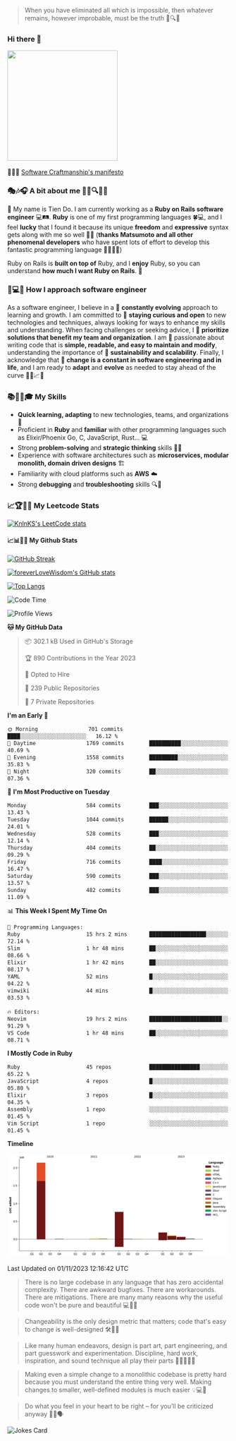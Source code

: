 > When you have eliminated all which is impossible, then whatever remains, however improbable, must be the truth 🤔🔍💡
### Hi there 👋

<!--
**foreverLoveWisdom/foreverLoveWisdom** is a ✨ _special_ ✨ repository because its `README.md` (this file) appears on your GitHub profile.

Here are some ideas to get you started:

- 🔭 I’m currently working on ...
- 🌱 I’m currently learning ...
- 👯 I’m looking to collaborate on ...
- 🤔 I’m looking for help with ...
- 💬 Ask me about ...
- 📫 How to reach me: ...
- 😄 Pronouns: ...
- ⚡ Fun fact: ...
-->

<img src="https://codecondo.com/wp-content/uploads/2017/09/railslogo.png" width="250" height="250">

 📜🔨🌟 [Software Craftmanship's manifesto](http://manifesto.softwarecraftsmanship.org/)

### 🎭🎶🎧 A bit about me 🕵️‍♀️🔍🕵️‍♂️
👋 My name is Tien Do. I am currently working as a **Ruby on Rails software engineer** 💻🛤️. **Ruby** is one of my first programming languages 🍀💻, and I feel **lucky** that I found it because its unique **freedom** and **expressive** syntax gets along with me so well 🤗💬 (**thanks Matsumoto and all other phenomenal developers** who have spent lots of effort to develop this fantastic programming language 🙏👨‍💻🌟)

Ruby on Rails is **built on top of** Ruby, and I **enjoy** Ruby, so you can understand **how much I want Ruby on Rails**. 🤩

### 🤔💻🔨 How I approach software engineer
As a software engineer, I believe in a 🔄 **constantly evolving** approach to learning and growth. I am committed to 🤔 **staying curious and open** to new technologies and techniques, always looking for ways to enhance my skills and understanding. When facing challenges or seeking advice, I 👥  **prioritize solutions that benefit my team and organization**. I am 🎉 passionate about writing code that is **simple, readable, and easy to maintain and modify**, understanding the importance of 🌱 **sustainability and scalability**. Finally, I acknowledge that 🌊 **change is a constant in software engineering and in life**, and I am ready to **adapt** and **evolve** as needed to stay ahead of the curve 🏃‍♂️📈🔄

### 📚🧑‍💻🎓 My Skills
- **Quick learning, adapting** to new technologies, teams, and organizations 🚀
- Proficient in **Ruby** and **familiar** with other programming languages such as Elixir/Phoenix Go, C, JavaScript, Rust... 💻
- Strong **problem-solving** and **strategic thinking** skills 🤔💡
- Experience with software architectures such as **microservices, modular monolith, domain driven designs** 🏗️
- Familiarity with cloud platforms such as **AWS** ☁️ 
- Strong **debugging** and **troubleshooting** skills 🔍🐞


### 📈🏆🧑‍💻 My Leetcode Stats
[![KnlnKS's LeetCode stats](https://leetcode-stats-six.vercel.app/?username=foreverLoveWisdom&theme=dark)](https://github.com/KnlnKS/leetcode-stats)

#### 📈📊👨‍💻  My Github Stats

[![GitHub Streak](https://github-readme-streak-stats.herokuapp.com/?user=foreverLoveWisdom&theme=dracula)](https://git.io/streak-stats)
&nbsp;
&nbsp;

[![foreverLoveWisdom's GitHub stats](https://github-readme-stats.vercel.app/api?username=foreverLoveWisdom&show_icons=true&theme=react&count_private=true)](https://github.com/anuraghazra/github-readme-stats)

[![Top Langs](https://github-readme-stats.vercel.app/api/top-langs/?username=foreverLoveWisdom&show_icons=true&theme=vue-dark)](https://github.com/anuraghazra/github-readme-stats)

<!--START_SECTION:waka-->
![Code Time](http://img.shields.io/badge/Code%20Time-2%2C456%20hrs%2027%20mins-blue)

![Profile Views](http://img.shields.io/badge/Profile%20Views-0-blue)

**🐱 My GitHub Data** 

> 📦 302.1 kB Used in GitHub's Storage 
 > 
> 🏆 890 Contributions in the Year 2023
 > 
> 💼 Opted to Hire
 > 
> 📜 239 Public Repositories 
 > 
> 🔑 7 Private Repositories 
 > 
**I'm an Early 🐤** 

```text
🌞 Morning                701 commits         ████░░░░░░░░░░░░░░░░░░░░░   16.12 % 
🌆 Daytime                1769 commits        ██████████░░░░░░░░░░░░░░░   40.69 % 
🌃 Evening                1558 commits        █████████░░░░░░░░░░░░░░░░   35.83 % 
🌙 Night                  320 commits         ██░░░░░░░░░░░░░░░░░░░░░░░   07.36 % 
```
📅 **I'm Most Productive on Tuesday** 

```text
Monday                   584 commits         ███░░░░░░░░░░░░░░░░░░░░░░   13.43 % 
Tuesday                  1044 commits        ██████░░░░░░░░░░░░░░░░░░░   24.01 % 
Wednesday                528 commits         ███░░░░░░░░░░░░░░░░░░░░░░   12.14 % 
Thursday                 404 commits         ██░░░░░░░░░░░░░░░░░░░░░░░   09.29 % 
Friday                   716 commits         ████░░░░░░░░░░░░░░░░░░░░░   16.47 % 
Saturday                 590 commits         ███░░░░░░░░░░░░░░░░░░░░░░   13.57 % 
Sunday                   482 commits         ███░░░░░░░░░░░░░░░░░░░░░░   11.09 % 
```


📊 **This Week I Spent My Time On** 

```text
💬 Programming Languages: 
Ruby                     15 hrs 2 mins       ██████████████████░░░░░░░   72.14 % 
Slim                     1 hr 48 mins        ██░░░░░░░░░░░░░░░░░░░░░░░   08.66 % 
Elixir                   1 hr 42 mins        ██░░░░░░░░░░░░░░░░░░░░░░░   08.17 % 
YAML                     52 mins             █░░░░░░░░░░░░░░░░░░░░░░░░   04.22 % 
vimwiki                  44 mins             █░░░░░░░░░░░░░░░░░░░░░░░░   03.53 % 

🔥 Editors: 
Neovim                   19 hrs 2 mins       ███████████████████████░░   91.29 % 
VS Code                  1 hr 48 mins        ██░░░░░░░░░░░░░░░░░░░░░░░   08.71 % 
```

**I Mostly Code in Ruby** 

```text
Ruby                     45 repos            ████████████████░░░░░░░░░   65.22 % 
JavaScript               4 repos             █░░░░░░░░░░░░░░░░░░░░░░░░   05.80 % 
Elixir                   3 repos             █░░░░░░░░░░░░░░░░░░░░░░░░   04.35 % 
Assembly                 1 repo              ░░░░░░░░░░░░░░░░░░░░░░░░░   01.45 % 
Vim Script               1 repo              ░░░░░░░░░░░░░░░░░░░░░░░░░   01.45 % 
```



**Timeline**

![Lines of Code chart](https://raw.githubusercontent.com/foreverLoveWisdom/foreverLoveWisdom/main/assets/bar_graph.png)


 Last Updated on 01/11/2023 12:16:42 UTC
<!--END_SECTION:waka-->


> There is no large codebase in any language that has zero accidental complexity. There are awkward bugfixes. There are workarounds. There are mitigations.
> There are many many reasons why the useful code won't be pure and beautiful 💻🐞🤔

> Changeability is the only design metric that matters; code that's easy to change is well-designed 🛠️🔄🎨

> Like many human endeavors, design is part art, part engineering, and part guesswork and experimentation. Discipline, hard work, inspiration, and sound technique all play their parts 🎨🧑‍💻🔬🧪

> Mak­ing even a sim­ple change to a mono­lith­ic code­base is pret­ty hard because you must under­stand the entire thing very well. Mak­ing changes to small­er, well-defined mod­ules is much easier 💡💻🤔
 
 > Do what you feel in your heart to be right – for you’ll be criticized anyway 💖🙏🗣️ 
 
![Jokes Card](https://readme-jokes.vercel.app/api)
